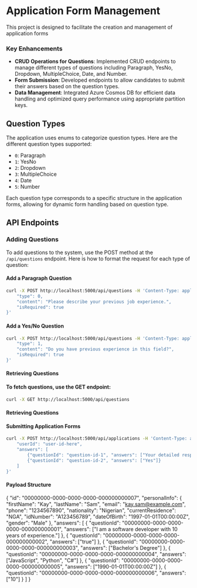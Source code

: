 # Application Form Management

This project is designed to facilitate the creation and management of application forms

### Key Enhancements
- **CRUD Operations for Questions**: Implemented CRUD endpoints to manage different types of questions including Paragraph, YesNo, Dropdown, MultipleChoice, Date, and Number.
- **Form Submission**: Developed endpoints to allow candidates to submit their answers based on the question types.
- **Data Management**: Integrated Azure Cosmos DB for efficient data handling and optimized query performance using appropriate partition keys.


## Question Types

The application uses enums to categorize question types. Here are the different question types supported:

- `0`: Paragraph
- `1`: YesNo
- `2`: Dropdown
- `3`: MultipleChoice
- `4`: Date
- `5`: Number

Each question type corresponds to a specific structure in the application forms, allowing for dynamic form handling based on question type.
## API Endpoints

### Adding Questions

To add questions to the system, use the POST method at the `/api/questions` endpoint. Here is how to format the request for each type of question:

#### Add a Paragraph Question

```bash
curl -X POST http://localhost:5000/api/questions -H 'Content-Type: application/json' -d '{
    "type": 0,
    "content": "Please describe your previous job experience.",
    "isRequired": true
}'
```

#### Add a Yes/No Question
```bash
curl -X POST http://localhost:5000/api/questions -H 'Content-Type: application/json' -d '{
    "type": 1,
    "content": "Do you have previous experience in this field?",
    "isRequired": true
}'
```
#### Retrieving Questions
#### To fetch questions, use the GET endpoint:
```bash
curl -X GET http://localhost:5000/api/questions
```

#### Retrieving Questions
#### Submitting Application Forms
```bash
curl -X POST http://localhost:5000/api/applications -H 'Content-Type: application/json' -d '{
    "userId": "user-id-here",
    "answers": [
        {"questionId": "question-id-1", "answers": ["Your detailed response here"]},
        {"questionId": "question-id-2", "answers": ["Yes"]}
    ]
}'
```

#### Payload Structure
{
  "id": "00000000-0000-0000-0000-000000000007",
  "personalInfo": {
    "firstName": "Kay",
    "lastName": "Sam",
    "email": "kay.sam@example.com",
    "phone": "1234567890",
    "nationality": "Nigerian",
    "currentResidence": "NGA",
    "idNumber": "A123456789",
    "dateOfBirth": "1997-01-01T00:00:00Z",
    "gender": "Male"
  },
  "answers": [
    {
      "questionId": "00000000-0000-0000-0000-000000000001",
      "answers": ["I am a software developer with 10 years of experience."]
    },
    {
      "questionId": "00000000-0000-0000-0000-000000000002",
      "answers": ["true"]
    },
    {
      "questionId": "00000000-0000-0000-0000-000000000003",
      "answers": ["Bachelor's Degree"]
    },
    {
      "questionId": "00000000-0000-0000-0000-000000000004",
      "answers": ["JavaScript", "Python", "C#"]
    },
    {
      "questionId": "00000000-0000-0000-0000-000000000005",
      "answers": ["1990-01-01T00:00:00Z"]
    },
    {
      "questionId": "00000000-0000-0000-0000-000000000006",
      "answers": ["10"]
    }
  ]
}